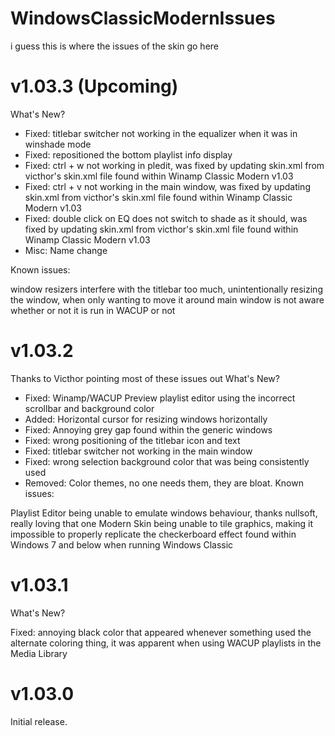 # WindowsClassicModernIssues
i guess this is where the issues of the skin go here


# v1.03.3 (Upcoming)
What's New?

- Fixed: titlebar switcher not working in the equalizer when it was in winshade mode
- Fixed: repositioned the bottom playlist info display
- Fixed: ctrl + w not working in pledit, was fixed by updating skin.xml from victhor's skin.xml file found within Winamp Classic Modern v1.03
- Fixed: ctrl + v not working in the main window, was fixed by updating skin.xml from victhor's skin.xml file found within Winamp Classic Modern v1.03
- Fixed: double click on EQ does not switch to shade as it should, was fixed by updating skin.xml from victhor's skin.xml file found within Winamp Classic Modern v1.03
- Misc: Name change

Known issues:

window resizers interfere with the titlebar too much, unintentionally resizing the window, when only wanting to move it around
main window is not aware whether or not it is run in WACUP or not

# v1.03.2
Thanks to Victhor pointing most of these issues out
What's New?

- Fixed: Winamp/WACUP Preview playlist editor using the incorrect scrollbar and background color
- Added: Horizontal cursor for resizing windows horizontally
- Fixed: Annoying grey gap found within the generic windows
- Fixed: wrong positioning of the titlebar icon and text
- Fixed: titlebar switcher not working in the main window
- Fixed: wrong selection background color that was being consistently used
- Removed: Color themes, no one needs them, they are bloat.
Known issues:

Playlist Editor being unable to emulate windows behaviour, thanks nullsoft, really loving that one
Modern Skin being unable to tile graphics, making it impossible to properly replicate the checkerboard effect found within Windows 7 and below when running Windows Classic

# v1.03.1
What's New?

Fixed: annoying black color that appeared whenever something used the alternate coloring thing, it was apparent when using WACUP playlists in the Media Library

# v1.03.0
Initial release.
